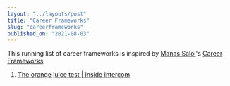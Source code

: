 ```yaml
---
layout: "../layouts/post"
title: "Career Frameworks"
slug: "careerframeworks"
published_on: "2021-08-03"
---
```


This running list of career frameworks is inspired by [Manas Saloi](https://manassaloi.com)'s [Career Frameworks](https://manassaloi.com/2020/01/25/career-frameworks.html)

1. [The orange juice test | Inside Intercom](https://www.intercom.com/blog/the-orange-juice-test/)
